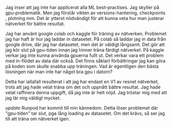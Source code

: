 Jag inser att jag inte har applicerat alla ML best-practises. Jag skyller på gpu-problematik.
Men jag förstår vikten av versions-hantering, checkpoints , plotning mm.
Det är ytterst nödvändigt för att kunna veta hur man justerar nätverket för bättre resultat.

Jag har använt google colab och kaggle för träning av nätverken.
Problemet jag har haft är hur jag laddar in datasetet. 
På colab så laddar jag in data från google drive, där jag har datasetet, men det är väldigt långsamt.
Det gör att jag kör slut på gpu-tiden innan jag hinner träna färdigt nätverket.
På kaggle verkar jag inte kunna använda gpuerna fullt ut. Det verkar vara ett problem med in-flödet av data där också.
Det finns såklart förbättringar jag kan göra på koden som skulle snabba upp träningen.
Vad är egentligen den bästa lösningen när man inte har något bra gpu i datorn?

Detta har iallafall resulterat i att jag har endast en V1 av resnet nätverket, trots att jag hade velat 
träna om det och uppnått bättre resultat.
Jag hade velat raffinera denna uppgift, då jag inte är helt nöjd.
Jag tröstar mig med att jag lär mig väldigt mycket.

*update*
Runpod har kommit till min kännedom. Detta löser problemat där "gpu-tiden" tar slut, pga lång loading av datasetet.
Om det krävs, så ser jag till att träna om nätverket igen.

